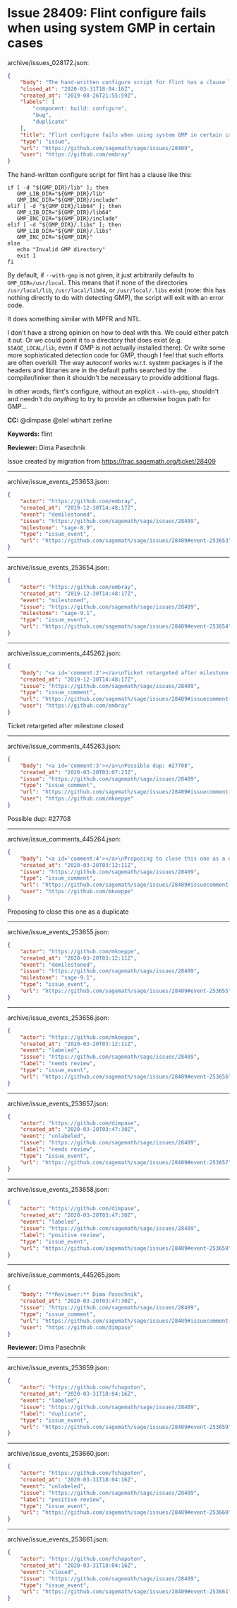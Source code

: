 # Issue 28409: Flint configure fails when using system GMP in certain cases

archive/issues_028172.json:
```json
{
    "body": "The hand-written configure script for flint has a clause like this:\n\n```\nif [ -d \"${GMP_DIR}/lib\" ]; then\n   GMP_LIB_DIR=\"${GMP_DIR}/lib\"\n   GMP_INC_DIR=\"${GMP_DIR}/include\"\nelif [ -d \"${GMP_DIR}/lib64\" ]; then\n   GMP_LIB_DIR=\"${GMP_DIR}/lib64\"\n   GMP_INC_DIR=\"${GMP_DIR}/include\"\nelif [ -d \"${GMP_DIR}/.libs\" ]; then\n   GMP_LIB_DIR=\"${GMP_DIR}/.libs\"\n   GMP_INC_DIR=\"${GMP_DIR}\"\nelse\n   echo \"Invalid GMP directory\"\n   exit 1\nfi\n```\n\nBy default, if `--with-gmp` is not given, it just arbitrarily defaults to `GMP_DIR=/usr/local`.  This means that if none of the directories `/usr/local/lib`, `/usr/local/lib64`, or `/usr/local/.libs` exist (note: this has nothing directly to do with detecting GMP), the script will exit with an error code.\n\nIt does something similar with MPFR and NTL.\n\nI don't have a strong opinion on how to deal with this.  We could either patch it out.  Or we could point it to a directory that does exist (e.g. `$SAGE_LOCAL/lib`, even if GMP is not actually installed there).  Or write some more sophisticated detection code for GMP, though I feel that such efforts are often overkill: The way autoconf works w.r.t. system packages is if the headers and libraries are in the default paths searched by the compiler/linker then it shouldn't be necessary to provide additional flags. \n\nIn other words, flint's configure, without an explicit `--with-gmp`, shouldn't and needn't do *anything* to try to provide an otherwise bogus path for GMP...\n\n**CC:**  @dimpase @slel wbhart zerline\n\n**Keywords:** flint\n\n**Reviewer:** Dima Pasechnik\n\nIssue created by migration from https://trac.sagemath.org/ticket/28409\n\n",
    "closed_at": "2020-03-31T18:04:16Z",
    "created_at": "2019-08-26T21:55:59Z",
    "labels": [
        "component: build: configure",
        "bug",
        "duplicate"
    ],
    "title": "Flint configure fails when using system GMP in certain cases",
    "type": "issue",
    "url": "https://github.com/sagemath/sage/issues/28409",
    "user": "https://github.com/embray"
}
```
The hand-written configure script for flint has a clause like this:

```
if [ -d "${GMP_DIR}/lib" ]; then
   GMP_LIB_DIR="${GMP_DIR}/lib"
   GMP_INC_DIR="${GMP_DIR}/include"
elif [ -d "${GMP_DIR}/lib64" ]; then
   GMP_LIB_DIR="${GMP_DIR}/lib64"
   GMP_INC_DIR="${GMP_DIR}/include"
elif [ -d "${GMP_DIR}/.libs" ]; then
   GMP_LIB_DIR="${GMP_DIR}/.libs"
   GMP_INC_DIR="${GMP_DIR}"
else
   echo "Invalid GMP directory"
   exit 1
fi
```

By default, if `--with-gmp` is not given, it just arbitrarily defaults to `GMP_DIR=/usr/local`.  This means that if none of the directories `/usr/local/lib`, `/usr/local/lib64`, or `/usr/local/.libs` exist (note: this has nothing directly to do with detecting GMP), the script will exit with an error code.

It does something similar with MPFR and NTL.

I don't have a strong opinion on how to deal with this.  We could either patch it out.  Or we could point it to a directory that does exist (e.g. `$SAGE_LOCAL/lib`, even if GMP is not actually installed there).  Or write some more sophisticated detection code for GMP, though I feel that such efforts are often overkill: The way autoconf works w.r.t. system packages is if the headers and libraries are in the default paths searched by the compiler/linker then it shouldn't be necessary to provide additional flags. 

In other words, flint's configure, without an explicit `--with-gmp`, shouldn't and needn't do *anything* to try to provide an otherwise bogus path for GMP...

**CC:**  @dimpase @slel wbhart zerline

**Keywords:** flint

**Reviewer:** Dima Pasechnik

Issue created by migration from https://trac.sagemath.org/ticket/28409





---

archive/issue_events_253653.json:
```json
{
    "actor": "https://github.com/embray",
    "created_at": "2019-12-30T14:48:17Z",
    "event": "demilestoned",
    "issue": "https://github.com/sagemath/sage/issues/28409",
    "milestone": "sage-8.9",
    "type": "issue_event",
    "url": "https://github.com/sagemath/sage/issues/28409#event-253653"
}
```



---

archive/issue_events_253654.json:
```json
{
    "actor": "https://github.com/embray",
    "created_at": "2019-12-30T14:48:17Z",
    "event": "milestoned",
    "issue": "https://github.com/sagemath/sage/issues/28409",
    "milestone": "sage-9.1",
    "type": "issue_event",
    "url": "https://github.com/sagemath/sage/issues/28409#event-253654"
}
```



---

archive/issue_comments_445262.json:
```json
{
    "body": "<a id='comment:2'></a>\nTicket retargeted after milestone closed",
    "created_at": "2019-12-30T14:48:17Z",
    "issue": "https://github.com/sagemath/sage/issues/28409",
    "type": "issue_comment",
    "url": "https://github.com/sagemath/sage/issues/28409#issuecomment-445262",
    "user": "https://github.com/embray"
}
```

<a id='comment:2'></a>
Ticket retargeted after milestone closed



---

archive/issue_comments_445263.json:
```json
{
    "body": "<a id='comment:3'></a>\nPossible dup: #27708",
    "created_at": "2020-03-20T03:07:23Z",
    "issue": "https://github.com/sagemath/sage/issues/28409",
    "type": "issue_comment",
    "url": "https://github.com/sagemath/sage/issues/28409#issuecomment-445263",
    "user": "https://github.com/mkoeppe"
}
```

<a id='comment:3'></a>
Possible dup: #27708



---

archive/issue_comments_445264.json:
```json
{
    "body": "<a id='comment:4'></a>\nProposing to close this one as a duplicate",
    "created_at": "2020-03-20T03:12:11Z",
    "issue": "https://github.com/sagemath/sage/issues/28409",
    "type": "issue_comment",
    "url": "https://github.com/sagemath/sage/issues/28409#issuecomment-445264",
    "user": "https://github.com/mkoeppe"
}
```

<a id='comment:4'></a>
Proposing to close this one as a duplicate



---

archive/issue_events_253655.json:
```json
{
    "actor": "https://github.com/mkoeppe",
    "created_at": "2020-03-20T03:12:11Z",
    "event": "demilestoned",
    "issue": "https://github.com/sagemath/sage/issues/28409",
    "milestone": "sage-9.1",
    "type": "issue_event",
    "url": "https://github.com/sagemath/sage/issues/28409#event-253655"
}
```



---

archive/issue_events_253656.json:
```json
{
    "actor": "https://github.com/mkoeppe",
    "created_at": "2020-03-20T03:12:11Z",
    "event": "labeled",
    "issue": "https://github.com/sagemath/sage/issues/28409",
    "label": "needs review",
    "type": "issue_event",
    "url": "https://github.com/sagemath/sage/issues/28409#event-253656"
}
```



---

archive/issue_events_253657.json:
```json
{
    "actor": "https://github.com/dimpase",
    "created_at": "2020-03-20T03:47:30Z",
    "event": "unlabeled",
    "issue": "https://github.com/sagemath/sage/issues/28409",
    "label": "needs review",
    "type": "issue_event",
    "url": "https://github.com/sagemath/sage/issues/28409#event-253657"
}
```



---

archive/issue_events_253658.json:
```json
{
    "actor": "https://github.com/dimpase",
    "created_at": "2020-03-20T03:47:30Z",
    "event": "labeled",
    "issue": "https://github.com/sagemath/sage/issues/28409",
    "label": "positive review",
    "type": "issue_event",
    "url": "https://github.com/sagemath/sage/issues/28409#event-253658"
}
```



---

archive/issue_comments_445265.json:
```json
{
    "body": "**Reviewer:** Dima Pasechnik",
    "created_at": "2020-03-20T03:47:30Z",
    "issue": "https://github.com/sagemath/sage/issues/28409",
    "type": "issue_comment",
    "url": "https://github.com/sagemath/sage/issues/28409#issuecomment-445265",
    "user": "https://github.com/dimpase"
}
```

**Reviewer:** Dima Pasechnik



---

archive/issue_events_253659.json:
```json
{
    "actor": "https://github.com/fchapoton",
    "created_at": "2020-03-31T18:04:16Z",
    "event": "labeled",
    "issue": "https://github.com/sagemath/sage/issues/28409",
    "label": "duplicate",
    "type": "issue_event",
    "url": "https://github.com/sagemath/sage/issues/28409#event-253659"
}
```



---

archive/issue_events_253660.json:
```json
{
    "actor": "https://github.com/fchapoton",
    "created_at": "2020-03-31T18:04:16Z",
    "event": "unlabeled",
    "issue": "https://github.com/sagemath/sage/issues/28409",
    "label": "positive review",
    "type": "issue_event",
    "url": "https://github.com/sagemath/sage/issues/28409#event-253660"
}
```



---

archive/issue_events_253661.json:
```json
{
    "actor": "https://github.com/fchapoton",
    "created_at": "2020-03-31T18:04:16Z",
    "event": "closed",
    "issue": "https://github.com/sagemath/sage/issues/28409",
    "type": "issue_event",
    "url": "https://github.com/sagemath/sage/issues/28409#event-253661"
}
```
